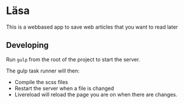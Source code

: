 # Läsa
This is a webbased app to save web articles that you want to read later

## Developing
Run ```gulp``` from the root of the project to start the server.

The gulp task runner will then:

- Compile the scss files
- Restart the server when a file is changed
- Livereload will reload the page you are on when there are changes.
